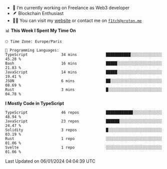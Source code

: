 - 🔭 I’m currently working on Freelance as Web3 developer
- 🪶 Blockchain Enthusiast
- 👨‍💻 You can visit my [website](https://f1tch.xyz) or contact me on [`f1tch@proton.me`](mailto:f1tch@proton.me)

<!--START_SECTION:waka-->
📊 **This Week I Spent My Time On** 

```text
🕑︎ Time Zone: Europe/Paris

💬 Programming Languages: 
TypeScript               34 mins             ███████████░░░░░░░░░░░░░░   45.28 % 
Bash                     16 mins             █████░░░░░░░░░░░░░░░░░░░░   21.83 % 
JavaScript               14 mins             █████░░░░░░░░░░░░░░░░░░░░   19.41 % 
JSON                     6 mins              ██░░░░░░░░░░░░░░░░░░░░░░░   08.69 % 
Rust                     3 mins              █░░░░░░░░░░░░░░░░░░░░░░░░   04.78 % 
```

**I Mostly Code in TypeScript** 

```text
TypeScript               46 repos            ████████████░░░░░░░░░░░░░   48.94 % 
JavaScript               23 repos            ██████░░░░░░░░░░░░░░░░░░░   24.47 % 
Solidity                 3 repos             █░░░░░░░░░░░░░░░░░░░░░░░░   03.19 % 
Rust                     1 repo              ░░░░░░░░░░░░░░░░░░░░░░░░░   01.06 % 
Svelte                   1 repo              ░░░░░░░░░░░░░░░░░░░░░░░░░   01.06 % 
```




 Last Updated on 06/01/2024 04:04:39 UTC
<!--END_SECTION:waka-->
